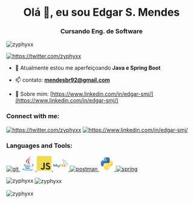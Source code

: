 <h1 align="center">Olá 👋, eu sou Edgar S. Mendes</h1>
<h3 align="center">Cursando Eng. de Software</h3>

<p align="left"> <img src="https://komarev.com/ghpvc/?username=zyphyxx&label=Profile%20views&color=0e75b6&style=flat" alt="zyphyxx" /> </p>

<p align="left"> <a href="https://twitter.com/https://twitter.com/zyphyxx" target="blank"><img src="https://img.shields.io/twitter/follow/https://twitter.com/zyphyxx?logo=twitter&style=for-the-badge" alt="https://twitter.com/zyphyxx" /></a> </p>

- 🌱 Atualmente estou me aperfeiçoando **Java e Spring Boot**

- 📫 contato: **mendesbr92@gmail.com**

- 📄 Sobre mim: [https://www.linkedin.com/in/edgar-smj/](https://www.linkedin.com/in/edgar-smj/)

<h3 align="left">Connect with me:</h3>
<p align="left">
<a href="https://twitter.com/https://twitter.com/zyphyxx" target="blank"><img align="center" src="https://raw.githubusercontent.com/rahuldkjain/github-profile-readme-generator/master/src/images/icons/Social/twitter.svg" alt="https://twitter.com/zyphyxx" height="30" width="40" /></a>
<a href="https://linkedin.com/in/https://www.linkedin.com/in/edgar-smj/" target="blank"><img align="center" src="https://raw.githubusercontent.com/rahuldkjain/github-profile-readme-generator/master/src/images/icons/Social/linked-in-alt.svg" alt="https://www.linkedin.com/in/edgar-smj/" height="30" width="40" /></a>
</p>

<h3 align="left">Languages and Tools:</h3>
<p align="left"> <a href="https://git-scm.com/" target="_blank" rel="noreferrer"> <img src="https://www.vectorlogo.zone/logos/git-scm/git-scm-icon.svg" alt="git" width="40" height="40"/> </a> <a href="https://www.java.com" target="_blank" rel="noreferrer"> <img src="https://raw.githubusercontent.com/devicons/devicon/master/icons/java/java-original.svg" alt="java" width="40" height="40"/> </a> <a href="https://developer.mozilla.org/en-US/docs/Web/JavaScript" target="_blank" rel="noreferrer"> <img src="https://raw.githubusercontent.com/devicons/devicon/master/icons/javascript/javascript-original.svg" alt="javascript" width="40" height="40"/> </a> <a href="https://www.mysql.com/" target="_blank" rel="noreferrer"> <img src="https://raw.githubusercontent.com/devicons/devicon/master/icons/mysql/mysql-original-wordmark.svg" alt="mysql" width="40" height="40"/> </a> <a href="https://postman.com" target="_blank" rel="noreferrer"> <img src="https://www.vectorlogo.zone/logos/getpostman/getpostman-icon.svg" alt="postman" width="40" height="40"/> </a> <a href="https://www.python.org" target="_blank" rel="noreferrer"> <img src="https://raw.githubusercontent.com/devicons/devicon/master/icons/python/python-original.svg" alt="python" width="40" height="40"/> </a> <a href="https://spring.io/" target="_blank" rel="noreferrer"> <img src="https://www.vectorlogo.zone/logos/springio/springio-icon.svg" alt="spring" width="40" height="40"/> </a> </p>

<p><img align="left" src="https://github-readme-stats.vercel.app/api/top-langs?username=zyphyxx&show_icons=true&theme=dark&locale=en&layout=compact" alt="zyphyxx" /></p>

<p>&nbsp;<img align="center" src="https://github-readme-stats.vercel.app/api?username=zyphyxx&show_icons=true&theme=dark&locale=en" alt="zyphyxx" /></p>

<p><img align="center" src="https://github-readme-streak-stats.herokuapp.com/?user=zyphyxx&theme=dark" alt="zyphyxx" /></p>

